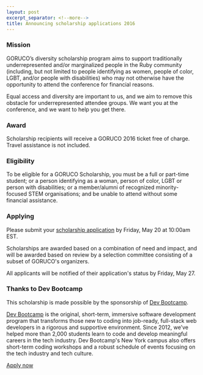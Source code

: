 ```yaml
---
layout: post
excerpt_separator: <!--more-->
title: Announcing scholarship applications 2016
---
```


<h3>Mission</h3>

<p>
  GORUCO’s diversity scholarship program aims to support
  traditionally underrepresented and/or marginalized people
  in the Ruby community (including, but not limited to
  people identifying as women, people of color, LGBT, and/or
  people with disabilities) who may not otherwise have the opportunity
  to attend the conference for financial reasons.</p>

<!--more-->

<p>
  Equal access and diversity are important to us,
  and we aim to remove this obstacle for underrepresented attendee groups.
  We want you at the conference, and we want to help you get there.</p>

<h3>Award</h3>

<p>
  Scholarship recipients will receive a GORUCO 2016 ticket free of charge.
  Travel assistance is not included.</p>

<h3>Eligibility</h3>

<p>
  To be eligible for a GORUCO Scholarship,
  you must be a full or part-time student;
  or a person identifying as a woman, person of color, LGBT or
  person with disabilities;
  or a member/alumni of recognized minority-focused STEM organisations;
  and be unable to attend without some financial assistance.</p>

<h3>Applying</h3>

<p>
  Please submit your
  <a href="https://goruco.wufoo.com/forms/z1lr855o01caowg/">scholarship application</a>
  by Friday, May 20 at 10:00am EST.</p>

<p>
  Scholarships are awarded based on a combination of need and impact,
  and will be awarded based on review by a selection committee
  consisting of a subset of GORUCO's organizers.</p>

<p>
  All applicants will be notified of their application's status
  by Friday, May 27.</p>

<h3>Thanks to Dev Bootcamp</h3>

<p>
  This scholarship is made possible by the sponsorship
  of <a href="http://devbootcamp.com/">Dev Bootcamp</a>.</p>

<p>
  <a href="http://devbootcamp.com/">Dev Bootcamp</a> is the original,
  short-term, immersive software development program that
  transforms those new to coding into job-ready, full-stack web developers
  in a rigorous and supportive environment.
  Since 2012, we’ve helped more than 2,000 students learn
  to code and develop meaningful careers in the tech industry.
  Dev Bootcamp's New York campus also offers short-term coding workshops
  and a robust schedule of events focusing on the tech industry
  and tech culture.</p>

<a class="dark-ui-btn" href="https://goruco.wufoo.com/forms/z1lr855o01caowg/" target="_blank">
  Apply now</a>

